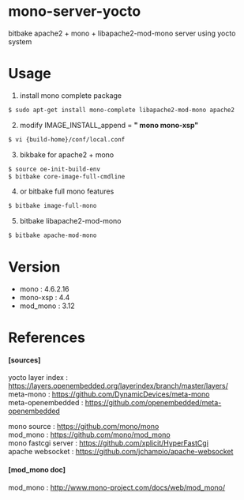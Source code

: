 # mono-server-yocto
bitbake apache2 + mono + libapache2-mod-mono server using yocto system

# Usage  

1. install mono complete package
```bash
$ sudo apt-get install mono-complete libapache2-mod-mono apache2
```
2. modify IMAGE_INSTALL_append = **" mono mono-xsp"**
```bash
$ vi {build-home}/conf/local.conf
```
3. bikbake for apache2 + mono
```bash
$ source oe-init-build-env
$ bitbake core-image-full-cmdline
```
4. or bitbake full mono features
```bash
$ bitbake image-full-mono
```
5. bitbake libapache2-mod-mono
```bash
$ bitbake apache-mod-mono
```

# Version

* mono : 4.6.2.16
* mono-xsp : 4.4
* mod_mono : 3.12

# References

#### [sources]  
yocto layer index : https://layers.openembedded.org/layerindex/branch/master/layers/    
meta-mono : https://github.com/DynamicDevices/meta-mono    
meta-openembedded : https://github.com/openembedded/meta-openembedded    

mono source : https://github.com/mono/mono    
mod_mono : https://github.com/mono/mod_mono    
mono fastcgi server : https://github.com/xplicit/HyperFastCgi    
apache websocket : https://github.com/jchampio/apache-websocket    

#### [mod_mono doc]  
mod_mono : http://www.mono-project.com/docs/web/mod_mono/
